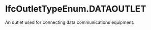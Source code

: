 IfcOutletTypeEnum.DATAOUTLET
============================
An outlet used for connecting data communications equipment.


